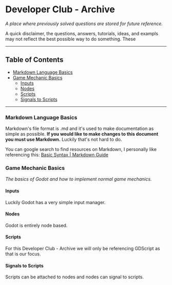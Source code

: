 # Developer Club - Archive
*A place where previously solved questions are stored for future reference.*

A quick disclaimer, the questions, answers, tutorials, ideas, and exampls may not reflect the best possible way to do something. These

***
## Table of Contents

- [Markdown Language Basics](#markdown-language-basics)
- [Game Mechanic Basics](#game-mechanic-basics)
	- [Inputs](#Inputs)
	- [Nodes](#nodes)
	- [Scripts](#scripts)
	- [Signals to Scripts](#signals-to-scripts)

***
### Markdown Language Basics
Markdown's file format is .md and it's used to make documentation as simple as possible. **If you would like to make changes to this document you must use Markdown.** Luckily that's not hard to do.

You can google search to find resources on Markdown, I personally like referencing this: [Basic Syntax | Markdown Guide](https://www.markdownguide.org/basic-syntax/)

### Game Mechanic Basics
*The basics of Godot and how to implement normal game mechanics.*

#### Inputs
Luckily Godot has a very simple input manager.

#### Nodes
Godot is entirely node based.

#### Scripts
For this Developer Club - Archive we will only be referencing GDScript as that is our focus.

#### Signals to Scripts 
Scripts can be attached to nodes and nodes can signal to scripts.

